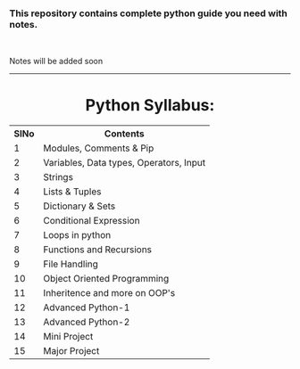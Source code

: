 <h3>This repository contains complete python guide you need with notes.</h3><br>
<p>Notes will be added soon</p><hr>
<h1 align="center" >Python Syllabus: </h1>
<table align="center">
  <tr>
    <th>SlNo</th>
    <th>Contents</th>
  </tr>
  <tr>
    <td>1</td>
    <td>Modules, Comments & Pip </td>
  </tr>
  <tr>
    <td>2</td>
    <td>Variables, Data types, Operators, Input</td>
  </tr>
    <tr>
    <td>3</td>
    <td>Strings</td>
  </tr>
    <tr>
    <td>4</td>
    <td>Lists & Tuples</td>
  </tr>
    <tr>
    <td>5</td>
    <td> Dictionary & Sets </td>
  </tr>
    <tr>
    <td>6</td>
    <td>Conditional Expression </td>
  </tr>
    <tr>
    <td>7</td>
    <td>Loops in python  </td>
  </tr>
    <tr>
    <td>8</td>
    <td>Functions and Recursions</td>
  </tr>
    <tr>
    <td>9</td>
    <td>File Handling</td>
  </tr>
    <tr>
    <td>10</td>
    <td>Object Oriented Programming</td>
  </tr>
    <tr>
    <td>11</td>
    <td>Inheritence and more on OOP's</td>
  </tr>
    </tr>
    <tr>
    <td>12</td>
    <td>Advanced Python-1</td>
  </tr>
    </tr>
    <tr>
    <td>13</td>
    <td>Advanced Python-2</td>
  </tr>
    </tr>
    <tr>
    <td>14</td>
    <td>Mini Project</td>
  </tr>
    </tr>
    <tr>
    <td>15</td>
    <td>Major Project</td>
  </tr>
</table>